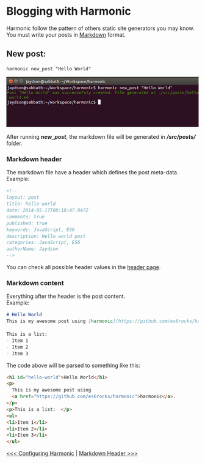# Blogging with Harmonic

Harmonic follow the pattern of others static site generators you may know.  
You must write your posts in [Markdown](http://daringfireball.net/projects/markdown/) format.  

## New post:  
```
harmonic new_post "Hello World"
```
![New Post](img/new_post.png)

After running **_new_post_**, the markdown file will be generated in _**/src/posts/**_ folder.  

### Markdown header
The markdown file have a header which defines the post meta-data.  
Example:  
```markdown
<!--
layout: post
title: hello world
date: 2014-05-17T08:18:47.847Z
comments: true
published: true
keywords: JavaScript, ES6
description: Hello world post
categories: JavaScript, ES6
authorName: Jaydson
-->
```
You can check all possible header values in the [header page](markdown-header.md).  

### Markdown content
Everything after the header is the post content.  
Example:  
```markdown
# Hello World  
This is my awesome post using [harmonic](https://github.com/es6rocks/harmonic).  

This is a list:  
- Item 1
- Item 2
- Item 3
```
The code above will be parsed to something like this:  
```html
<h1 id="hello-world">Hello World</h1>
<p>
  This is my awesome post using
  <a href="https://github.com/es6rocks/harmonic">harmonic</a>.
</p>
<p>This is a list:  </p>
<ul>
<li>Item 1</li>
<li>Item 2</li>
<li>Item 3</li>
</ul>
```

[<<< Configuring Harmonic](config.md) | [Markdown Header >>>](markdown-header.md)
